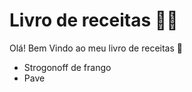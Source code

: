 # Livro de receitas :man_cook:

Olá! Bem Vindo ao meu livro de receitas :wave:

- Strogonoff de frango
- Pave
